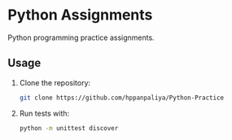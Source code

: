 # Python Assignments

Python programming practice assignments.


## Usage
1. Clone the repository:
   ```sh
   git clone https://github.com/hppanpaliya/Python-Practice
   ```

2. Run tests with:
   ```sh
   python -m unittest discover
   ```
